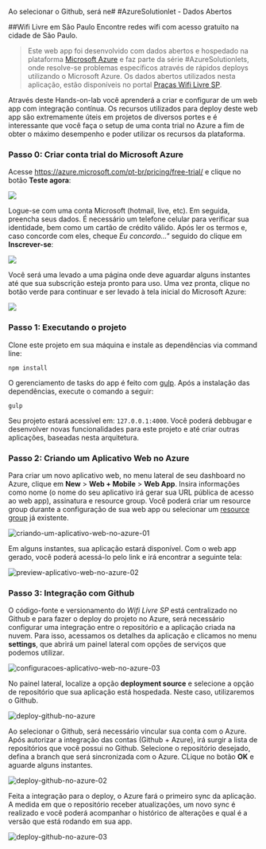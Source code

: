 Ao selecionar o Github, será ne# #AzureSolutionlet - Dados Abertos

##Wifi Livre em São Paulo
Encontre redes wifi com acesso gratuito na cidade de São Paulo.

> Este web app foi desenvolvido com dados abertos e hospedado na plataforma [Microsoft Azure](https://azure.microsoft.com/pt-br/) e faz parte da série #AzureSolutionlets, onde resolve-se problemas específicos através de rápidos deploys utilizando o Microsoft Azure. Os dados abertos utilizados nesta aplicação, estão disponíveis no portal [Praças Wifi Livre SP](http://wifilivre.sp.gov.br/). 

Através deste Hands-on-lab você aprenderá a criar e configurar de um web app com integração contínua. Os recursos utilizados para deploy deste web app são extremamente úteis em projetos de diversos portes e é interessante que você faça o setup de uma conta trial no Azure a fim de obter o máximo desempenho e poder utilizar os recursos da plataforma.

### Passo 0: Criar conta trial do Microsoft Azure
Acesse https://azure.microsoft.com/pt-br/pricing/free-trial/ e clique no botão **Teste agora**:

![](https://raw.githubusercontent.com/allantargino/AzureSolutionlets/master/01-Prevendo-valores-no-Excel/images/p0-img01.png)

Logue-se com uma conta Microsoft (hotmail, live, etc). Em seguida, preencha seus dados. É necessário um telefone celular para verificar sua identidade, bem como um cartão de crédito válido. Após ler os termos e, caso concorde com eles, cheque *Eu concordo..."* seguido do clique em **Inscrever-se**:

![](https://raw.githubusercontent.com/allantargino/AzureSolutionlets/master/01-Prevendo-valores-no-Excel/images/p0-img02.png)

Você será uma levado a uma página onde deve aguardar alguns instantes até que sua subscrição esteja pronto para uso. Uma vez pronta, clique no botão verde para continuar e ser levado à tela inicial do Microsoft Azure:

![](https://raw.githubusercontent.com/allantargino/AzureSolutionlets/master/01-Prevendo-valores-no-Excel/images/p0-img03.png)

### Passo 1: Executando o projeto
Clone este projeto em sua máquina e instale as dependências via command line:
```
npm install
```
O gerenciamento de tasks do app é feito com [gulp](http://gulpjs.com/). Após a instalação das dependências, execute o comando a seguir:
```
gulp
```
Seu projeto estará acessível em: `127.0.0.1:4000`. Você poderá debbugar e desenvolver novas funcionalidades para este projeto e até criar outras aplicações, baseadas nesta arquitetura.

### Passo 2: Criando um Aplicativo Web no Azure
Para criar um novo aplicativo web, no menu lateral de seu dashboard no Azure, clique em **New** > **Web + Mobile** > **Web App**. Insira informações como nome (o nome do seu aplicativo irá gerar sua URL pública de acesso ao web app), assinatura e resource group. Você poderá criar um resource group durante a configuração de sua web app ou selecionar um [resource group](https://azure.microsoft.com/pt-br/documentation/articles/resource-group-portal/) já existente.

![criando-um-aplicativo-web-no-azure-01](https://cloud.githubusercontent.com/assets/2198735/14955729/606ded68-1052-11e6-9ad4-21a9ea3c8c95.PNG)

Em alguns instantes, sua aplicação estará disponível. Com o web app gerado, você poderá acessá-lo pelo link e irá encontrar a seguinte tela:

![preview-aplicativo-web-no-azure-02](https://cloud.githubusercontent.com/assets/2198735/14955866/306d2a24-1053-11e6-86c8-36ee49fe5e67.PNG)

### Passo 3: Integração com Github
O código-fonte e versionamento do *Wifi Livre SP* está centralizado no Github e para fazer o deploy do projeto no Azure, será necessário configurar uma integração entre o repositório e a aplicação criada na nuvem. Para isso, acessamos os detalhes da aplicação e clicamos no menu **settings**, que abrirá um painel lateral com opções de serviços que podemos utilizar.

![configuracoes-aplicativo-web-no-azure-03](https://cloud.githubusercontent.com/assets/2198735/14960521/6c1c439e-106b-11e6-9c0a-0132f99b02e4.PNG)

No painel lateral, localize a opção **deployment source** e selecione a opção de repositório que sua aplicação está hospedada. Neste caso, utilizaremos o Github.

![deploy-github-no-azure](https://cloud.githubusercontent.com/assets/2198735/14960801/cfee3eee-106c-11e6-892d-b6eee4d3db89.PNG)

Ao selecionar o Github, será necessário vincular sua conta com o Azure. Após autorizar a integração das contas (Github + Azure), irá surgir a lista de repositórios que você possui no Github. Selecione o repositório desejado, defina a branch que será sincronizada com o Azure. CLique no botão **OK** e aguarde alguns instantes.

![deploy-github-no-azure-02](https://cloud.githubusercontent.com/assets/2198735/14961191/ce68ef4a-106e-11e6-868e-2d0a58a6a8e9.PNG)

Feita a integração para o deploy, o Azure fará o primeiro sync da aplicação. A medida em que o repositório receber atualizações, um novo sync é realizado e você poderá acompanhar o histórico de alterações e qual é a versão que está rodando em sua app.

![deploy-github-no-azure-03](https://cloud.githubusercontent.com/assets/2198735/14961009/f4507044-106d-11e6-8215-a04e2b89c246.PNG)


